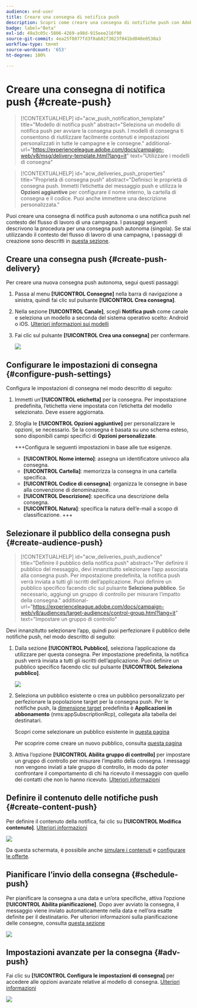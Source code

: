 ```yaml
---
audience: end-user
title: Creare una consegna di notifica push
description: Scopri come creare una consegna di notifiche push con Adobe Campaign Web
badge: label="Beta"
exl-id: 49a3c05c-5806-4269-a98d-915eee216f90
source-git-commit: 4ea25f0877fd3f0ab02f3023f041bd040e0530a3
workflow-type: tm+mt
source-wordcount: '653'
ht-degree: 100%

---
```


# Creare una consegna di notifica push {#create-push}

>[!CONTEXTUALHELP]
>id="acw_push_notification_template"
>title="Modello di notifica push"
>abstract="Seleziona un modello di notifica push per avviare la consegna push. I modelli di consegna ti consentono di riutilizzare facilmente contenuti e impostazioni personalizzati in tutte le campagne e le consegne."
>additional-url="https://experienceleague.adobe.com/docs/campaign-web/v8/msg/delivery-template.html?lang=it" text="Utilizzare i modelli di consegna"


>[!CONTEXTUALHELP]
>id="acw_deliveries_push_properties"
>title="Proprietà di consegna push"
>abstract="Definisci le proprietà di consegna push. Immetti l’etichetta del messaggio push e utilizza le **Opzioni aggiuntive** per configurare il nome interno, la cartella di consegna e il codice. Puoi anche immettere una descrizione personalizzata."

Puoi creare una consegna di notifica push autonoma o una notifica push nel contesto del flusso di lavoro di una campagna. I passaggi seguenti descrivono la procedura per una consegna push autonoma (singola). Se stai utilizzando il contesto del flusso di lavoro di una campagna, i passaggi di creazione sono descritti in [questa sezione](../workflows/activities/channels.md#create-a-delivery-in-a-campaign-workflow).

## Creare una consegna push {#create-push-delivery}

Per creare una nuova consegna push autonoma, segui questi passaggi:

1. Passa al menu **[!UICONTROL Consegne]** nella barra di navigazione a sinistra, quindi fai clic sul pulsante **[!UICONTROL Crea consegna]**.

1. Nella sezione **[!UICONTROL Canale]**, scegli **Notifica push** come canale e seleziona un modello a seconda del sistema operativo scelto: Android o iOS. [Ulteriori informazioni sui modelli](../msg/delivery-template.md)

1. Fai clic sul pulsante **[!UICONTROL Crea una consegna]** per confermare.

   ![](assets/push_create_1.png)

## Configurare le impostazioni di consegna {#configure-push-settings}

Configura le impostazioni di consegna nel modo descritto di seguito:

1. Immetti un’**[!UICONTROL etichetta]** per la consegna. Per impostazione predefinita, l’etichetta viene impostata con l’etichetta del modello selezionato. Deve essere aggiornata.

1. Sfoglia le **[!UICONTROL Opzioni aggiuntive]** per personalizzare le opzioni, se necessario. Se la consegna è basata su uno schema esteso, sono disponibili campi specifici di **Opzioni personalizzate**.

   +++Configura le seguenti impostazioni in base alle tue esigenze.
   * **[!UICONTROL Nome interno]**: assegna un identificatore univoco alla consegna.
   * **[!UICONTROL Cartella]**: memorizza la consegna in una cartella specifica.
   * **[!UICONTROL Codice di consegna]**: organizza le consegne in base alla convenzione di denominazione.
   * **[!UICONTROL Descrizione]**: specifica una descrizione della consegna.
   * **[!UICONTROL Natura]**: specifica la natura dell’e-mail a scopo di classificazione.
+++


## Selezionare il pubblico della consegna push {#create-audience-push}

>[!CONTEXTUALHELP]
>id="acw_deliveries_push_audience"
>title="Definire il pubblico della notifica push"
>abstract="Per definire il pubblico del messaggio, devi innanzitutto selezionare l’app associata alla consegna push. Per impostazione predefinita, la notifica push verrà inviata a tutti gli iscritti dell’applicazione. Puoi definire un pubblico specifico facendo clic sul pulsante **Seleziona pubblico**. Se necessario, aggiungi un gruppo di controllo per misurare l’impatto della consegna."
>additional-url="https://experienceleague.adobe.com/docs/campaign-web/v8/audiences/target-audiences/control-group.html?lang=it" text="Impostare un gruppo di controllo"


Devi innanzitutto selezionare l’app, quindi puoi perfezionare il pubblico delle notifiche push, nel modo descritto di seguito:

1. Dalla sezione **[!UICONTROL Pubblico]**, seleziona l’applicazione da utilizzare per questa consegna. Per impostazione predefinita, la notifica push verrà inviata a tutti gli iscritti dell’applicazione. Puoi definire un pubblico specifico facendo clic sul pulsante **[!UICONTROL Seleziona pubblico]**.

   ![](assets/push_create_2.png)

1. Seleziona un pubblico esistente o crea un pubblico personalizzato per perfezionare la popolazione target per la consegna push. Per le notifiche push, la [dimensione target](../audience/about-recipients.md#targeting-dimensions) predefinita è **Applicazioni in abbonamento** (nms:appSubscriptionRcp), collegata alla tabella dei destinatari.

   Scopri come selezionare un pubblico esistente in [questa pagina](../audience/add-audience.md)

   Per scoprire come creare un nuovo pubblico, consulta [questa pagina](../audience/one-time-audience.md)

1. Attiva l’opzione **[!UICONTROL Abilita gruppo di controllo]** per impostare un gruppo di controllo per misurare l’impatto della consegna. I messaggi non vengono inviati a tale gruppo di controllo, in modo da poter confrontare il comportamento di chi ha ricevuto il messaggio con quello dei contatti che non lo hanno ricevuto. [Ulteriori informazioni](../audience/control-group.md)

## Definire il contenuto delle notifiche push {#create-content-push}

Per definire il contenuto della notifica, fai clic su **[!UICONTROL Modifica contenuto]**. [Ulteriori informazioni](content-push.md)

![](assets/push_create_5.png)

Da questa schermata, è possibile anche [simulare i contenuti](../preview-test/preview-test.md) e [configurare le offerte](../content/offers.md).

## Pianificare l’invio della consegna {#schedule-push}

Per pianificare la consegna a una data e un’ora specifiche, attiva l’opzione **[!UICONTROL Abilita pianificazione]**. Dopo aver avviato la consegna, il messaggio viene inviato automaticamente nella data e nell’ora esatte definite per il destinatario. Per ulteriori informazioni sulla pianificazione delle consegne, consulta [questa sezione](../msg/gs-messages.md#gs-schedule)

![](assets/push_create_3.png)


## Impostazioni avanzate per la consegna {#adv-push}

Fai clic su **[!UICONTROL Configura le impostazioni di consegna]** per accedere alle opzioni avanzate relative al modello di consegna. [Ulteriori informazioni](../advanced-settings/delivery-settings.md)

![](assets/push_create_4.png)
